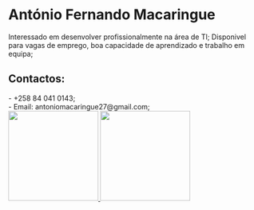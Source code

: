 <h1>António Fernando Macaringue</h1>
Interessado em desenvolver profissionalmente na área de TI;
Disponivel para vagas de emprego, boa capacidade de aprendizado e trabalho em equipa;

<h2><strong>Contactos:</strong></h2>
- +258 84 041 0143;<br>
- Email: antoniomacaringue27@gmail.com;

<div>
<a href="https://github.com/seu-usuário-aqui">
<img height="180em" src="https://github-readme-stats.vercel.app/api/top-langs/?username=Makas-M&layout=compact&langs_count=7&theme=dracula"/>
<img height="180em" src="https://github-readme-stats.vercel.app/api?username=Makas-M&show_icons=true&theme=dracula&include_all_commits=true&count_private=true"/>
</div>
